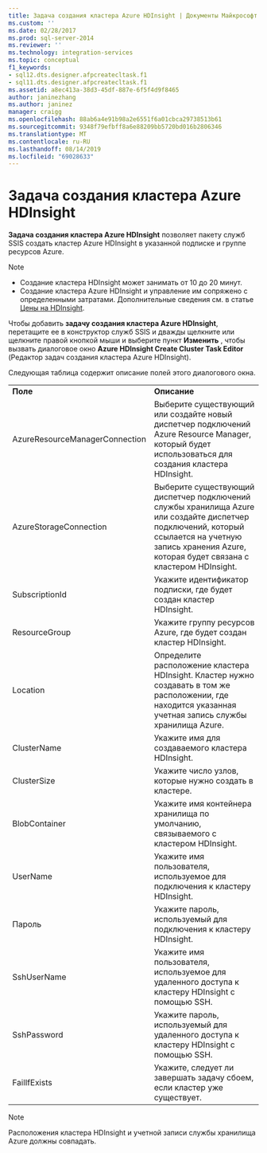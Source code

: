 ```yaml
---
title: Задача создания кластера Azure HDInsight | Документы Майкрософт
ms.custom: ''
ms.date: 02/28/2017
ms.prod: sql-server-2014
ms.reviewer: ''
ms.technology: integration-services
ms.topic: conceptual
f1_keywords:
- sql12.dts.designer.afpcreatecltask.f1
- sql11.dts.designer.afpcreatecltask.f1
ms.assetid: a8ec413a-38d3-45df-887e-6f5f4d9f8465
author: janinezhang
ms.author: janinez
manager: craigg
ms.openlocfilehash: 88ab6a4e91b98a2e6551f6a01cbca29738513b61
ms.sourcegitcommit: 9348f79efbff8a6e88209bb5720bd016b2806346
ms.translationtype: MT
ms.contentlocale: ru-RU
ms.lasthandoff: 08/14/2019
ms.locfileid: "69028633"
---
```

# <a name="azure-hdinsight-create-cluster-task"></a>Задача создания кластера Azure HDInsight
**Задача создания кластера Azure HDInsight** позволяет пакету служб SSIS создать кластер Azure HDInsight в указанной подписке и группе ресурсов Azure.
  
> [!NOTE]  
> - Создание кластера HDInsight может занимать от 10 до 20 минут.  
> - Создание кластера Azure HDInsight и управление им сопряжено с определенными затратами. Дополнительные сведения см. в статье [Цены на HDInsight](https://azure.microsoft.com/pricing/details/hdinsight/).  
  
Чтобы добавить **задачу создания кластера Azure HDInsight**, перетащите ее в конструктор служб SSIS и дважды щелкните или щелкните правой кнопкой мыши и выберите пункт **Изменить** , чтобы вызвать диалоговое окно **Azure HDInsight Create Cluster Task Editor** (Редактор задач создания кластера Azure HDInsight).  
  
Следующая таблица содержит описание полей этого диалогового окна.  
  
|||  
|-|-|  
|**Поле**|**Описание**|  
|AzureResourceManagerConnection|Выберите существующий или создайте новый диспетчер подключений Azure Resource Manager, который будет использоваться для создания кластера HDInsight.|  
|AzureStorageConnection|Выберите существующий диспетчер подключений службы хранилища Azure или создайте диспетчер подключений, который ссылается на учетную запись хранения Azure, которая будет связана с кластером HDInsight.|
|SubscriptionId|Укажите идентификатор подписки, где будет создан кластер HDInsight.|
|ResourceGroup|Укажите группу ресурсов Azure, где будет создан кластер HDInsight.|
|Location|Определите расположение кластера HDInsight. Кластер нужно создавать в том же расположении, где находится указанная учетная запись службы хранилища Azure.|  
|ClusterName|Укажите имя для создаваемого кластера HDInsight.|  
|ClusterSize|Укажите число узлов, которые нужно создать в кластере.|  
|BlobContainer|Укажите имя контейнера хранилища по умолчанию, связываемого с кластером HDInsight.|  
|UserName|Укажите имя пользователя, используемое для подключения к кластеру HDInsight.|  
|Пароль|Укажите пароль, используемый для подключения к кластеру HDInsight.|
|SshUserName|Укажите имя пользователя, используемое для удаленного доступа к кластеру HDInsight с помощью SSH.|
|SshPassword|Укажите пароль, используемый для удаленного доступа к кластеру HDInsight с помощью SSH.|
|FailIfExists|Укажите, следует ли завершать задачу сбоем, если кластер уже существует.|  
  
> [!NOTE]  
> Расположения кластера HDInsight и учетной записи службы хранилища Azure должны совпадать.
